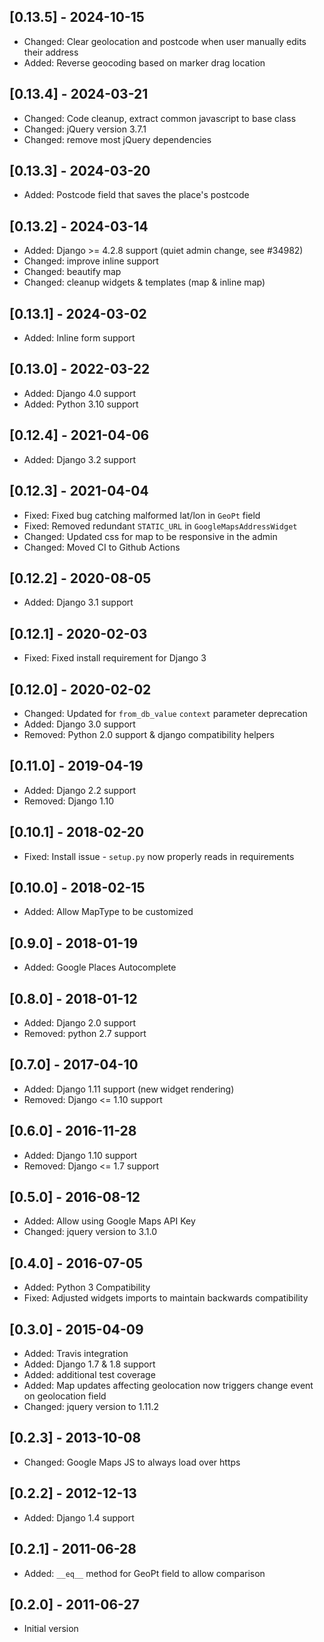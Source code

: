 ## [0.13.5] - 2024-10-15
 - Changed: Clear geolocation and postcode when user manually edits their address
 - Added: Reverse geocoding based on marker drag location

## [0.13.4] - 2024-03-21
 - Changed: Code cleanup, extract common javascript to base class
 - Changed: jQuery version 3.7.1
 - Changed: remove most jQuery dependencies

## [0.13.3] - 2024-03-20
 - Added: Postcode field that saves the place's postcode

## [0.13.2] - 2024-03-14
 - Added: Django >= 4.2.8 support (quiet admin change, see #34982)
 - Changed: improve inline support
 - Changed: beautify map
 - Changed: cleanup widgets & templates (map & inline map)

## [0.13.1] - 2024-03-02
 - Added: Inline form support

## [0.13.0] - 2022-03-22
 - Added: Django 4.0 support
 - Added: Python 3.10 support

## [0.12.4] - 2021-04-06
 - Added: Django 3.2 support

## [0.12.3] - 2021-04-04
 - Fixed: Fixed bug catching malformed lat/lon in `GeoPt` field
 - Fixed: Removed redundant `STATIC_URL` in `GoogleMapsAddressWidget`
 - Changed: Updated css for map to be responsive in the admin
 - Changed: Moved CI to Github Actions

## [0.12.2] - 2020-08-05
 - Added: Django 3.1 support

## [0.12.1] - 2020-02-03
 - Fixed: Fixed install requirement for Django 3
 
## [0.12.0] - 2020-02-02
 - Changed: Updated for `from_db_value` `context` parameter deprecation
 - Added: Django 3.0 support
 - Removed: Python 2.0 support & django compatibility helpers

## [0.11.0] - 2019-04-19
 - Added: Django 2.2 support
 - Removed: Django 1.10

## [0.10.1] - 2018-02-20
 - Fixed: Install issue - `setup.py` now properly reads in requirements

## [0.10.0] - 2018-02-15
 - Added: Allow MapType to be customized
 
## [0.9.0] - 2018-01-19
 - Added: Google Places Autocomplete
 
## [0.8.0] - 2018-01-12
 - Added: Django 2.0 support
 - Removed: python 2.7 support
 
## [0.7.0] - 2017-04-10
 - Added: Django 1.11 support (new widget rendering)
 - Removed: Django <= 1.10 support

## [0.6.0] - 2016-11-28
 - Added: Django 1.10 support
 - Removed: Django <= 1.7 support

## [0.5.0] - 2016-08-12
 - Added: Allow using Google Maps API Key
 - Changed: jquery version to 3.1.0

## [0.4.0] - 2016-07-05
 - Added: Python 3 Compatibility
 - Fixed: Adjusted widgets imports to maintain backwards compatibility 
 
## [0.3.0] - 2015-04-09
 - Added: Travis integration
 - Added: Django 1.7 & 1.8 support
 - Added: additional test coverage
 - Added: Map updates affecting geolocation now triggers change event on geolocation field
 - Changed: jquery version to 1.11.2

## [0.2.3] - 2013-10-08
 - Changed: Google Maps JS to always load over https
 
## [0.2.2] - 2012-12-13
 - Added: Django 1.4 support
 
## [0.2.1] - 2011-06-28
 - Added: `__eq__` method for GeoPt field to allow comparison 
 
## [0.2.0] - 2011-06-27 
 - Initial version

   
